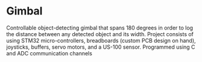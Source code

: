 # Gimbal
Controllable object-detecting gimbal that spans 180 degrees in order to log the
distance between any detected object and its width. Project consists of using STM32 micro-controllers, breadboards
(custom PCB design on hand), joysticks, buffers, servo motors, and a US-100 sensor. Programmed using C and ADC
communication channels
